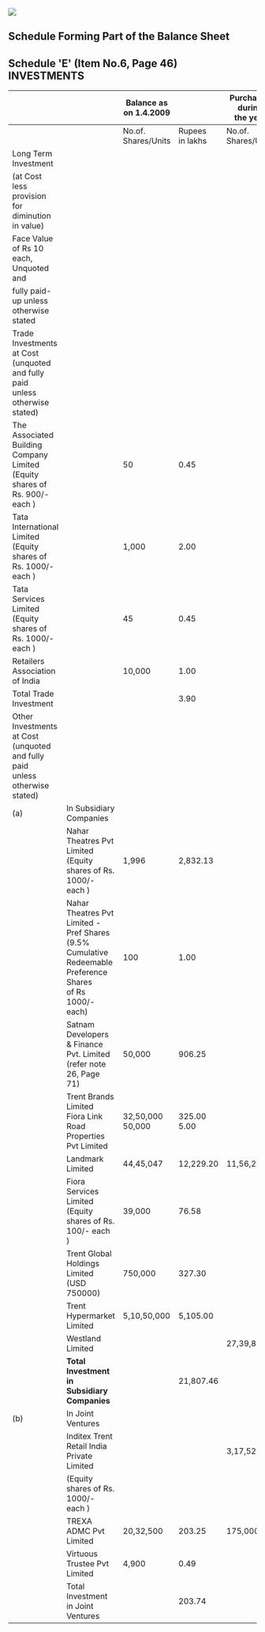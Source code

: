 ![](_page_0_Picture_0.jpeg)

## **Schedule Forming Part of the Balance Sheet**

## Schedule 'E' (Item No.6, Page 46)<br>INVESTMENTS

|                                                                                |                                                                                                                 | Balance as<br>on 1.4.2009 |                    | Purchased during<br>the year |                    | Sold during<br>the year |                    | Balance as<br>on 31.3.2010 |                    |
|--------------------------------------------------------------------------------|-----------------------------------------------------------------------------------------------------------------|---------------------------|--------------------|------------------------------|--------------------|-------------------------|--------------------|----------------------------|--------------------|
|                                                                                |                                                                                                                 | No.of.<br>Shares/Units    | Rupees<br>in lakhs | No.of.<br>Shares/Units       | Rupees<br>in lakhs | No.of.<br>Shares/Units  | Rupees<br>in lakhs | No.of.<br>Shares/Units     | Rupees<br>in lakhs |
| Long Term Investment                                                           |                                                                                                                 |                           |                    |                              |                    |                         |                    |                            |                    |
| (at Cost less provision for diminution in value)                               |                                                                                                                 |                           |                    |                              |                    |                         |                    |                            |                    |
| Face Value of Rs 10 each, Unquoted and                                         |                                                                                                                 |                           |                    |                              |                    |                         |                    |                            |                    |
| fully paid-up unless otherwise stated                                          |                                                                                                                 |                           |                    |                              |                    |                         |                    |                            |                    |
| Trade Investments at Cost (unquoted and fully paid<br>unless otherwise stated) |                                                                                                                 |                           |                    |                              |                    |                         |                    |                            |                    |
| The Associated Building Company Limited<br>(Equity shares of Rs. 900/- each )  |                                                                                                                 | 50                        | 0.45               |                              |                    |                         |                    | 50                         | 0.45               |
| Tata International Limited<br>(Equity shares of Rs. 1000/- each )              |                                                                                                                 | 1,000                     | 2.00               |                              |                    |                         |                    | 1,000                      | 2.00               |
| Tata Services Limited<br>(Equity shares of Rs. 1000/- each )                   |                                                                                                                 | 45                        | 0.45               |                              |                    |                         |                    | 45                         | 0.45               |
| Retailers Association of India                                                 |                                                                                                                 | 10,000                    | 1.00               |                              |                    |                         |                    | 10,000                     | 1.00               |
| Total Trade Investment                                                         |                                                                                                                 |                           | 3.90               |                              |                    |                         |                    |                            | 3.90               |
| Other Investments at Cost (unquoted and fully paid<br>unless otherwise stated) |                                                                                                                 |                           |                    |                              |                    |                         |                    |                            |                    |
| (a)                                                                            | In Subsidiary Companies                                                                                         |                           |                    |                              |                    |                         |                    |                            |                    |
|                                                                                | Nahar Theatres Pvt Limited<br>(Equity shares of Rs. 1000/- each )                                               | 1,996                     | 2,832.13           |                              |                    |                         |                    | 1,996                      | 2,832.13           |
|                                                                                | Nahar Theatres Pvt Limited - Pref Shares<br>(9.5% Cumulative Redeemable Preference Shares<br>of Rs 1000/- each) | 100                       | 1.00               |                              |                    |                         |                    | 100                        | 1.00               |
|                                                                                | Satnam Developers & Finance Pvt. Limited<br>(refer note 26, Page 71)                                            | 50,000                    | 906.25             |                              |                    | 50,000.00               | 906.25             |                            |                    |
|                                                                                | Trent Brands Limited<br>Fiora Link Road Properties Pvt Limited                                                  | 32,50,000<br>50,000       | 325.00<br>5.00     |                              |                    |                         |                    | 32,50,000<br>50,000        | 325.00<br>5.00     |
|                                                                                | Landmark Limited                                                                                                | 44,45,047                 | 12,229.20          | 11,56,226                    | 4,113.10           | 14,03,903               | 3,862.41           | 41,97,370                  | 12,479.89          |
|                                                                                | Fiora Services Limited<br>(Equity shares of Rs. 100/- each )                                                    | 39,000                    | 76.58              |                              |                    |                         |                    | 39,000                     | 76.58              |
|                                                                                | Trent Global Holdings Limited (USD 750000)                                                                      | 750,000                   | 327.30             |                              |                    |                         |                    | 750,000                    | 327.30             |
|                                                                                | Trent Hypermarket Limited                                                                                       | 5,10,50,000               | 5,105.00           |                              |                    |                         |                    | 5,10,50,000                | 5,105.00           |
|                                                                                | Westland Limited                                                                                                |                           |                    | 27,39,800                    | 300.75             |                         |                    | 27,39,800                  | 300.75             |
|                                                                                | <b>Total Investment in Subsidiary Companies</b>                                                                 |                           | 21,807.46          |                              |                    |                         |                    |                            | 21,452.65          |
| (b)                                                                            | In Joint Ventures                                                                                               |                           |                    |                              |                    |                         |                    |                            |                    |
|                                                                                | Inditex Trent Retail India Private Limited                                                                      |                           |                    | 3,17,520                     | 3,175.20           |                         |                    | 3,17,520                   | 3,175.20           |
|                                                                                | (Equity shares of Rs. 1000/- each )                                                                             |                           |                    |                              |                    |                         |                    |                            |                    |
|                                                                                | TREXA ADMC Pvt Limited                                                                                          | 20,32,500                 | 203.25             | 175,000                      | 17.50              |                         |                    | 22,07,500                  | 220.75             |
|                                                                                | Virtuous Trustee Pvt Limited                                                                                    | 4,900                     | 0.49               |                              |                    | 4,900                   | 0.49               |                            |                    |
|                                                                                | Total Investment in Joint Ventures                                                                              |                           | 203.74             |                              |                    |                         |                    |                            | 3,395.95           |